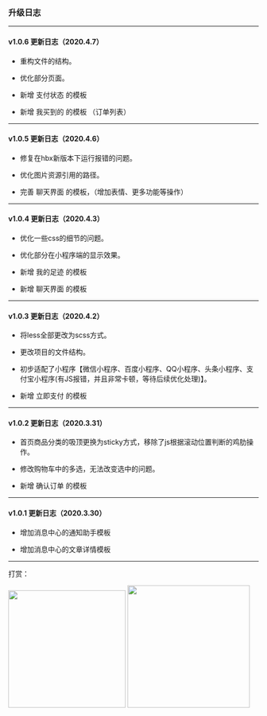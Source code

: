 ### 升级日志

****

#### v1.0.6 更新日志（2020.4.7）

- 重构文件的结构。

- 优化部分页面。

- 新增 支付状态 的模板

- 新增 我买到的 的模板 （订单列表）

****

#### v1.0.5 更新日志（2020.4.6）

- 修复在hbx新版本下运行报错的问题。

- 优化图片资源引用的路径。

- 完善 聊天界面 的模板，（增加表情、更多功能等操作）

****

#### v1.0.4 更新日志（2020.4.3）

- 优化一些css的细节的问题。

- 优化部分在小程序端的显示效果。

- 新增 我的足迹 的模板

- 新增 聊天界面 的模板

****

#### v1.0.3 更新日志（2020.4.2）

- 将less全部更改为scss方式。

- 更改项目的文件结构。

- 初步适配了小程序【微信小程序、百度小程序、QQ小程序、头条小程序、支付宝小程序(有JS报错，并且非常卡顿，等待后续优化处理)】。

- 新增 立即支付 的模板

****

#### v1.0.2 更新日志（2020.3.31）

- 首页商品分类的吸顶更换为sticky方式，移除了js根据滚动位置判断的鸡肋操作。

- 修改购物车中的多选，无法改变选中的问题。

- 新增 确认订单 的模板

****

#### v1.0.1 更新日志（2020.3.30）

- 增加消息中心的通知助手模板

- 增加消息中心的文章详情模板

****

打赏：

<img src="https://cdn.nlark.com/yuque/0/2020/png/285274/1585816251127-assets/web-upload/10f2801f-6083-4c03-858d-5dc84634cbc3.png" title="" alt="" width="236"> <img title="" src="https://cdn.nlark.com/yuque/0/2020/png/285274/1585816251205-assets/web-upload/787365c3-1e5c-4be6-8acd-f4d6c1c4f874.png" alt="" width="246">
